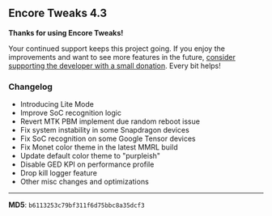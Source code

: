 ## Encore Tweaks 4.3

**Thanks for using Encore Tweaks!**

Your continued support keeps this project going. If you enjoy the improvements and want to see more features in the future, [consider supporting the developer with a small donation](https://t.me/rem01schannel/670). Every bit helps!

### Changelog

- Introducing Lite Mode
- Improve SoC recognition logic
- Revert MTK PBM implement due random reboot issue
- Fix system instability in some Snapdragon devices
- Fix SoC recognition on some Google Tensor devices
- Fix Monet color theme in the latest MMRL build
- Update default color theme to "purpleish"
- Disable GED KPI on performance profile
- Drop kill logger feature
- Other misc changes and optimizations

---
**MD5**: `b6113253c79bf311f6d75bbc8a35dcf3`
